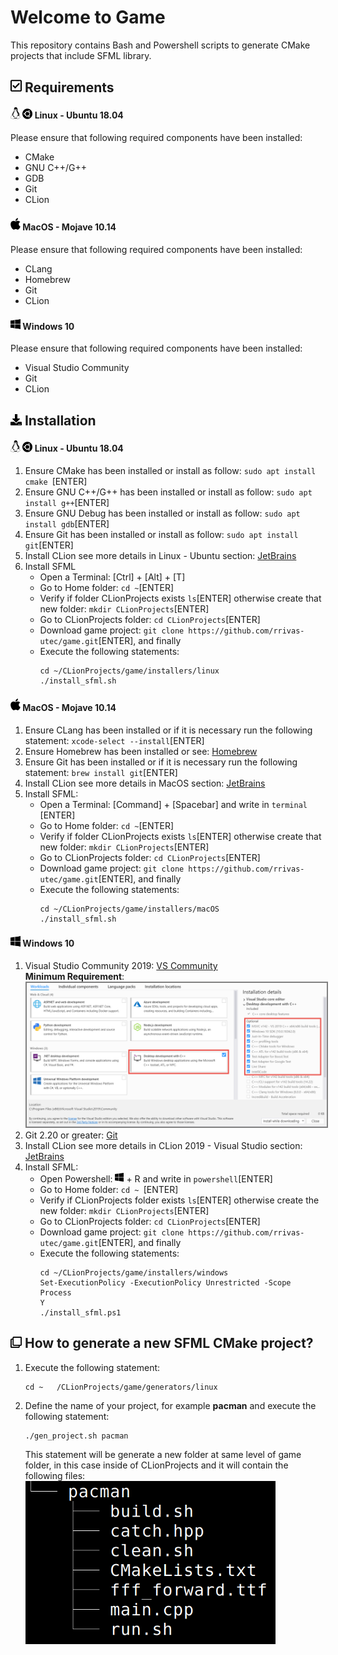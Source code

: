 # Welcome to Game
This repository contains Bash and Powershell scripts to generate CMake projects that include SFML library.

## <img src="./media/font_awesome/check-square-regular.svg" width="18"/> Requirements
#### <img src="./media/font_awesome/linux-brands.svg" width="16"/> <img src="./media/font_awesome/ubuntu-brands.svg" width="16"/> **Linux - Ubuntu 18.04**
Please ensure that following required components have been installed:
* CMake
* GNU C++/G++
* GDB
* Git
* CLion
#### <img src="./media/font_awesome/apple-brands.svg" width="16"/> **MacOS - Mojave 10.14**
Please ensure that following required components have been installed:
* CLang
* Homebrew
* Git
* CLion
#### <img src="./media/font_awesome/windows-brands.svg" width="16"/> **Windows 10**
Please ensure that following required components have been installed:
* Visual Studio Community
* Git
* CLion
## <img src="./media/font_awesome/download-solid.svg" width="18"/> Installation

#### <img src="./media/font_awesome/linux-brands.svg" width="16"/> <img src="./media/font_awesome/ubuntu-brands.svg" width="16"/> **Linux - Ubuntu 18.04**
1. Ensure CMake has been installed or install as follow: `` sudo apt install cmake  ``[ENTER]
2. Ensure GNU C++/G++ has been installed or install as follow: `` sudo apt install g++ ``[ENTER]
3. Ensure GNU Debug has been installed or install as follow: `` sudo apt install gdb ``[ENTER]
4. Ensure Git has been installed or install as follow: `` sudo apt install git ``[ENTER]
5. Install CLion see more details in Linux - Ubuntu section: [JetBrains](https://www.jetbrains.com/help/clion/installation-guide.html)
6. Install SFML
    * Open a Terminal: [Ctrl] + [Alt] + [T]
    * Go to Home folder: `` cd ~ ``[ENTER]
    * Verify if folder CLionProjects exists `` ls ``[ENTER] otherwise create that new folder: `` mkdir CLionProjects ``[ENTER]
    * Go to CLionProjects folder: `` cd CLionProjects ``[ENTER]
    * Download game project: `` git clone https://github.com/rrivas-utec/game.git ``[ENTER], and finally
    * Execute the following statements:
      ```
      cd ~/CLionProjects/game/installers/linux
      ./install_sfml.sh
      ``` 
#### <img src="./media/font_awesome/apple-brands.svg" width="16"/> **MacOS - Mojave 10.14**
1. Ensure CLang has been installed or if it is necessary run the following statement: `` xcode-select --install ``[ENTER]
2. Ensure Homebrew has been installed or see: [Homebrew](https://brew.sh)
3. Ensure Git has been installed or if it is necessary run the following statement: `` brew install git ``[ENTER]
4. Install CLion see more details in MacOS section: [JetBrains](https://www.jetbrains.com/help/clion/installation-guide.html)
5. Install SFML:
    * Open a Terminal: [Command] + [Spacebar] and write in `` terminal  ``[ENTER]
    * Go to Home folder: `` cd ~ ``[ENTER]
    * Verify if folder CLionProjects exists `` ls ``[ENTER] otherwise create that new folder: `` mkdir CLionProjects ``[ENTER]
    * Go to CLionProjects folder: `` cd CLionProjects ``[ENTER] 
    * Download game project: `` git clone https://github.com/rrivas-utec/game.git ``[ENTER], and finally
    * Execute the following statements:
      ```
      cd ~/CLionProjects/game/installers/macOS
      ./install_sfml.sh
      ``` 
#### <img src="./media/font_awesome/windows-brands.svg" width="16"/> **Windows 10**
1. Visual Studio Community 2019: [VS Community](https://visualstudio.microsoft.com/vs/community/)  
   **Minimum Requirement**:  
   <img src="./media/vscommunity_minimum.png" width="750" style="border:2px solid gray"/>
2. Git 2.20 or greater: [Git](https://git-scm.com/downloads)
3. Install CLion see more details in CLion 2019 - Visual Studio section: [JetBrains](https://www.jetbrains.com/help/clion/installation-guide.html)
4. Install SFML:
    * Open Powershell: <img src="./media/font_awesome/windows-brands.svg" width="14"/> + R and write in `` powershell ``[ENTER]
    * Go to Home folder: `` cd ~  ``[ENTER]
    * Verify if CLionProjects folder exists `` ls ``[ENTER] otherwise create the new folder: `` mkdir CLionProjects ``[ENTER]
    * Go to CLionProjects folder: `` cd CLionProjects ``[ENTER]
    * Download game project: `` git clone https://github.com/rrivas-utec/game.git ``[ENTER], and finally
    * Execute the following statements:
      ```
      cd ~/CLionProjects/game/installers/windows
      Set-ExecutionPolicy -ExecutionPolicy Unrestricted -Scope Process
      Y
      ./install_sfml.ps1
      ```
## <img src="./media/font_awesome/clone-regular.svg" width="18"/> How to generate a new SFML CMake project?
1. Execute the following statement:
   ``` 
   cd ~   /CLionProjects/game/generators/linux
   ```
2. Define the name of your project, for example **pacman** and execute the following statement:
   ```
   ./gen_project.sh pacman
   ```
   This statement will be generate a new folder at same level of game folder, in this case inside of CLionProjects and it will contain the following files:  
   <img src="./media/project_folder.png" width="400"/>
   
